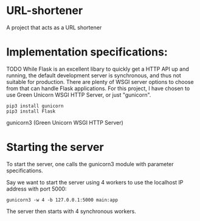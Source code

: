 # URL-shortener
A project that acts as a URL shortener

# Implementation specifications:
TODO
While Flask is an excellent libary to quickly get a HTTP API up and running, the default development server is synchronous, and thus not suitable for production.
There are plenty of WSGI server options to choose from that can handle Flask applications. For this project, I have chosen to use Green Unicorn WSGI HTTP Server, or just "gunicorn".

```
pip3 install gunicorn
pip3 install Flask
```

gunicorn3 (Green Unicorn WSGI HTTP Server)



# Starting the server
To start the server, one calls the gunicorn3 module with parameter specifications.


Say we want to start the server using 4 workers to use the localhost IP address with port 5000:

```
gunicorn3 -w 4 -b 127.0.0.1:5000 main:app
```
The server then starts with 4 synchronous workers. 
